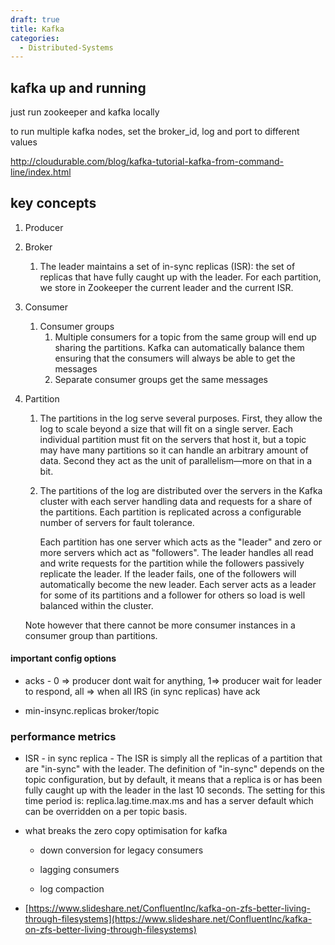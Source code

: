 ```yaml
---
draft: true
title: Kafka
categories:
  - Distributed-Systems
---
```

## kafka up and running

just run zookeeper and kafka locally

to run multiple kafka nodes, set the broker_id, log and port to different values

http://cloudurable.com/blog/kafka-tutorial-kafka-from-command-line/index.html

## key concepts

1. Producer

2. Broker
   
   1. The leader maintains a set of in-sync replicas (ISR): the set of replicas that have fully caught up with the leader. For each partition, we store in Zookeeper the current leader and the current ISR.

3. Consumer
   
   1. Consumer groups
      1. Multiple consumers for a topic from the same group will end up sharing the partitions. Kafka can automatically balance them ensuring that the consumers will always be able to get the messages
      2. Separate consumer groups get the same messages 

4. Partition
   
   1. The partitions in the log serve several purposes. First, they allow the log to scale beyond a size that will fit on a single server. Each individual partition must fit on the servers that host it, but a topic may have many partitions so it can handle an arbitrary amount of data. Second they act as the unit of parallelism—more on that in a bit.
   
   2. The partitions of the log are distributed over the servers in the Kafka cluster with each server handling data and requests for a share of the partitions. Each partition is replicated across a configurable number of servers for fault tolerance.
      
      Each partition has one server which acts as the "leader" and zero or more servers which act as "followers". The leader handles all read and write requests for the partition while the followers passively replicate the leader. If the leader fails, one of the followers will automatically become the new leader. Each server acts as a leader for some of its partitions and a follower for others so load is well balanced within the cluster.
   
   Note however that there cannot be more consumer instances in a consumer group than partitions.

#### important config options

- acks  - 0 => producer dont wait for anything, 1=> producer wait for leader to respond, all => when all IRS (in sync replicas) have ack

- min-insync.replicas broker/topic

### performance metrics

- ISR - in sync replica - The ISR is simply all the replicas of a partition that are "in-sync" with the leader. The definition of "in-sync" depends on the topic configuration, but by default, it means that a replica is or has been fully caught up with the leader in the last 10 seconds. The setting for this time period is: replica.lag.time.max.ms and has a server default which can be overridden on a per topic basis.

- what breaks the zero copy optimisation for kafka
  
  - down conversion for legacy consumers
  
  - lagging consumers
  
  - log compaction

- [https://www.slideshare.net/ConfluentInc/kafka-on-zfs-better-living-through-filesystems](https://www.slideshare.net/ConfluentInc/kafka-on-zfs-better-living-through-filesystems)
